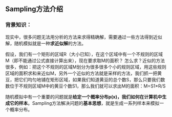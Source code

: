 
## Sampling方法介绍

### 背景知识：
现实中，很多问题无法用分析的方法来求得精确解，需要通过一些方法得到近似解，随机模拟就是一种**求近似解**的方法。

假设，我们有一个矩形的区域R（大小已知），在这个区域中有一个不规则的区域M（即不能通过公式直接计算出来），现在要求取M的面积？ 怎么求？近似的方法很多，例如：把这个不规则的区域M划分为很多很多个小的规则区域，用这些规则区域的面积求和来近似M，另外一个近似的方法就是采样的方法，我们抓一把黄豆，把它们均匀地铺在矩形区域，如果我们知道黄豆的总个数S，那么只要我们数数位于不规则区域M中的黄豆个数S1，那么我们就可以求出M的面积：M=S1*R/S

随机模拟中有一个重要的问题就是**给定一个概率分布p(x)，我们如何在计算机中生成它的样本**。Sampling方法解决问题的**基本思想**，就是生成一系列样本来模拟一个概率分布。






<!--stackedit_data:
eyJoaXN0b3J5IjpbMzExMTE1Mjk2LDIxNDY4NTk1ODEsLTExMz
czMDc5NjQsMTY1MjI3MzM4OCwxODA2ODM5MTk4LC0zNTcwNzA0
ODMsMTIxMTQ0MTc3XX0=
-->
